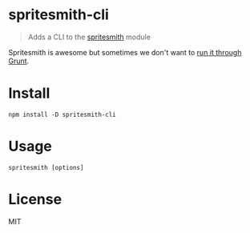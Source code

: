 # spritesmith-cli

> Adds a CLI to the [spritesmith][1] module

Spritesmith is awesome but sometimes we don't want to [run it through Grunt][2].

# Install

```shell
npm install -D spritesmith-cli
```

# Usage

```shell
spritesmith [options]
```

# License

MIT


[1]: https://github.com/Ensighten/spritesmith
[2]: https://github.com/Ensighten/grunt-spritesmith
